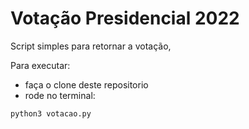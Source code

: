 # Votação Presidencial 2022

Script simples para retornar a votação,

Para executar:<br>
- faça o clone deste repositorio
- rode no terminal:
```
python3 votacao.py
```
